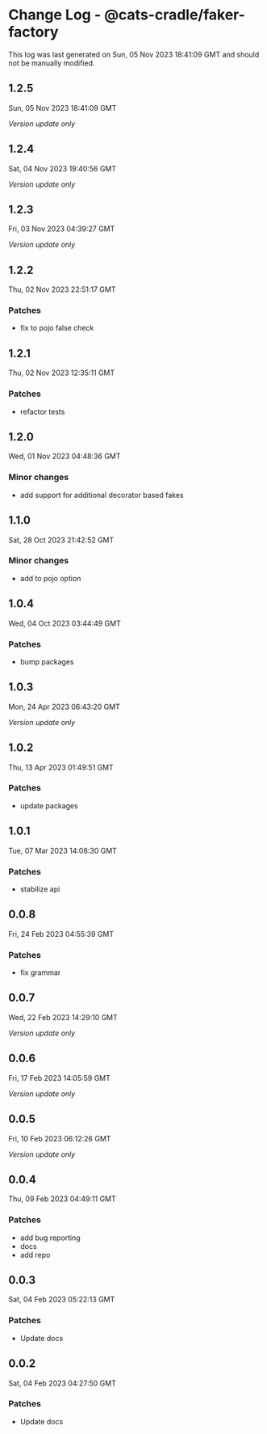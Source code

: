 # Change Log - @cats-cradle/faker-factory

This log was last generated on Sun, 05 Nov 2023 18:41:09 GMT and should not be manually modified.

## 1.2.5
Sun, 05 Nov 2023 18:41:09 GMT

_Version update only_

## 1.2.4
Sat, 04 Nov 2023 19:40:56 GMT

_Version update only_

## 1.2.3
Fri, 03 Nov 2023 04:39:27 GMT

_Version update only_

## 1.2.2
Thu, 02 Nov 2023 22:51:17 GMT

### Patches

- fix to pojo false check

## 1.2.1
Thu, 02 Nov 2023 12:35:11 GMT

### Patches

- refactor tests

## 1.2.0
Wed, 01 Nov 2023 04:48:36 GMT

### Minor changes

- add support for additional decorator based fakes

## 1.1.0
Sat, 28 Oct 2023 21:42:52 GMT

### Minor changes

- add to pojo option

## 1.0.4
Wed, 04 Oct 2023 03:44:49 GMT

### Patches

- bump packages

## 1.0.3
Mon, 24 Apr 2023 06:43:20 GMT

_Version update only_

## 1.0.2
Thu, 13 Apr 2023 01:49:51 GMT

### Patches

- update packages

## 1.0.1
Tue, 07 Mar 2023 14:08:30 GMT

### Patches

- stabilize api

## 0.0.8
Fri, 24 Feb 2023 04:55:39 GMT

### Patches

- fix grammar

## 0.0.7
Wed, 22 Feb 2023 14:29:10 GMT

_Version update only_

## 0.0.6
Fri, 17 Feb 2023 14:05:59 GMT

_Version update only_

## 0.0.5
Fri, 10 Feb 2023 06:12:26 GMT

_Version update only_

## 0.0.4
Thu, 09 Feb 2023 04:49:11 GMT

### Patches

- add bug reporting
- docs
- add repo

## 0.0.3
Sat, 04 Feb 2023 05:22:13 GMT

### Patches

- Update docs

## 0.0.2
Sat, 04 Feb 2023 04:27:50 GMT

### Patches

- Update docs

